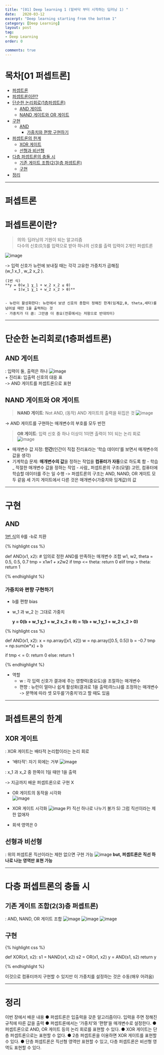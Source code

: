 ```yaml
---
title: "[01] Deep learning 1 (밑바닥 부터 시작하는 딥러닝 1) "
date:   2020-03-12
excerpt: "Deep learning starting from the bottom 1"
category: [Deep Learning]
layout: post
tag:
- Deep Learning
order: 0

comments: true
---
```


# 목차[01 퍼셉트론]

- [퍼셉트론](#퍼셉트론)
- [퍼셉트론이란?](#퍼셉트론이란?)
- [단순한 논리회로(1층퍼셉트론)](#단순한-논리회로(1층퍼셉트론))
  * [AND 게이트](#AND-게이트)
  * [NAND 게이트와 OR 게이트](#NAND-게이트와-OR-게이트)
- [구현](#구현)
  * [AND](#AND)
    + [가중치와 편향 구현하기](#가중치와-편향-구현하기)
- [퍼셉트론의 한계](#퍼셉트론의-한계)
  * [XOR 게이트](#XOR-게이트)
  * [선형과 비선형](#선형과-비선형)
- [다층 퍼셉트론의 충돌 시](#다층-퍼셉트론의-충돌-시)
  * [기존 게이트 조합(2(3)층 퍼셉트론)](#기존-게이트-조합(2(3)층-퍼셉트론))
  * [구현](#구현)
- [정리](#정리)









---

# 퍼셉트론

# 퍼셉트론이란?
> 의의: 딥러닝의 기원이 되는 알고리즘  
        다수의 신호(0,1)를 입력으로 받아 하나의 신호를 출력
> 입력이 2개인 퍼셉트론

  ![image](https://user-images.githubusercontent.com/76824611/111822317-fb21f000-8926-11eb-85c5-b232bfac983b.png)
  
   -> 입력 신호가 뉴런에 보내질 때는 각각 고유한 가중치가 곱해짐  
       (w_1 x_1 , w_2 x_2 ). 
   
    (1번 식)
    **y = 0(w_1 χ_1 + w_2 x_2 ≤ θ)
        = 1(w_1 χ_1 + w_2 x_2 > θ)**
    
 
    - 뉴런이 활성화한다: 뉴런에서 보낸 신호의 총합이 정해진 한계(임계값,θ, theta,세타)를 넘어설 때만 1을 출력하는 것
    - 가중치가 더 큼: 그만큼 더 중요(전류에서는 저항으로 반대의미)

---


# 단순한 논리회로(1층퍼셉트론)


## AND 게이트
: 입력이 둘, 출력은 하나
![image](https://user-images.githubusercontent.com/76824611/111823422-4be61880-8928-11eb-8061-37f4f55d9520.png)
<br>+ 진리표: 입출력 신호의 대응 표
<br>-> AND 게이트를 퍼셉트론으로 표현


## NAND 게이트와 OR 게이트
> **NAND 게이트**: Not AND, (동작) AND 게이트의 출력을 뒤집은 것
![image](https://user-images.githubusercontent.com/76824611/111823967-efcfc400-8928-11eb-9459-acbd51dcbf1a.png)

  -> AND 게이트를 구현하는 매개변수의 부호를 모두 반전


> **OR 게이트**: 입력 신호 중 하나 이상이 1이면 출력이 1이 되는 논리 회로
![image](https://user-images.githubusercontent.com/76824611/111824045-07a74800-8929-11eb-93c0-39749b8a8c75.png)


- 매개변수 값 지정: **인간**(인간이 직접 진리표라는 ‘학습 데이터’를 보면서 매개변수의 값을 생각)
- 기계학습 문제: **매개변수의 값**을 정하는 작업을 **컴퓨터가 자동**으로 하도록 함
               - 학습_ 적절한 매개변수 값을 정하는 작업
               - 사람_ 퍼셉트론의 구조(모델) 고민, 컴퓨터에 학습할 데이터를 주는 일 수행
                      -> 퍼셉트론의 구조는 AND, NAND, OR 게이트 모두 같음
                         세 가지 게이트에서 다른 것은 매개변수(가중치와 임계값)의 값


---

# 구현
## AND
[1번 식](#(1번-식))의 θ를 -b로 치환

{% highlight css %}

def AND(x1, x2):
    # 임의로 정한 AND를 만족하는 매개변수 조합
    w1, w2, theta = 0.5, 0.5, 0.7 
    tmp = x1*w1 + x2*w2 
    if tmp <= theta:
        return 0 
    elif tmp > theta:
        return 1
        
{% endhighlight %}

### 가중치와 편향 구현하기

- b를 편향 bias  
- w_1 과 w_2 는 그대로 가중치
 
     **y = 0(b + w_1 χ_1 + w_2 x_2 ≤ θ)**
       **= 1(b + w_1 χ_1 + w_2 x_2 > 0)**


{% highlight css %}

def AND(x1, x2):
  x = np.array([x1, x2]) 
  w = np.array([0.5, 0.5]) 
  b = -0.7 
  tmp = np.sum(w*x) + b 
  
  if tmp < = 0:
    return 0 
  else:
    return 1

{% endhighlight %}

- 역할
     - w 
       : 각 입력 신호가 결과에 주는 영향력(중요도)을 조절하는 매개변수
     - 편향
       : 뉴런이 얼마나 쉽게 활성화(결과로 1을 출력)하느냐를 조정하는 매개변수
        -> 문맥에 따라 셋 모두를‘가중치’라고 할 때도 있음

---


# 퍼셉트론의 한계

## XOR 게이트
 : XOR 게이트는 배타적 논리합이라는 논리 회로
 + ‘배타적’: 자기 외에는 거부
![image](https://user-images.githubusercontent.com/76824611/111826206-bea4c300-892b-11eb-909a-e25a2833b2a1.png)

 : x_1 과 x_2 중 한쪽이 1일 때만 1을 출력
 
 -> 지금까지 배운 퍼셉트론으로 구현 X



+ OR 게이트의 동작을 시각화  
 ![image](https://user-images.githubusercontent.com/76824611/111826468-0f1c2080-892c-11eb-9872-a2f5ac1529cf.png)

+ XOR 게이트 시각화
 ![image](https://user-images.githubusercontent.com/76824611/111826477-13e0d480-892c-11eb-9a8c-aea4aaa4e1b9.png)
 P) 직선 하나로 나누기 불가
 S) 그럼 직선이라는 제한 없애자
 + 회색 영역은 0


## 선형과 비선형
: 위의 퍼셉트론 직선이라는 제한 없으면 구현 가능
![image](https://user-images.githubusercontent.com/76824611/111826619-3ffc5580-892c-11eb-83f7-86124410bca2.png)
**but, 퍼셉트론은 직선 하나로 나눈 영역만 표현 가능**


---


# 다층 퍼셉트론의 충돌 시

## 기존 게이트 조합(2(3)층 퍼셉트론)
  : AND, NAND, OR 게이트 조합
![image](https://user-images.githubusercontent.com/76824611/111826869-8651b480-892c-11eb-9f96-f4736d95c116.png)
![image](https://user-images.githubusercontent.com/76824611/111826878-8a7dd200-892c-11eb-9287-ffbbb68fecf4.png)
![image](https://user-images.githubusercontent.com/76824611/111826909-95d0fd80-892c-11eb-89d2-474979a49189.png)



     
## 구현
{% highlight css %}

def XOR(x1, x2):
  s1 = NAND(x1, x2) 
  s2 = OR(x1, x2) 
  y = AND(s1, s2) 
  return y

{% endhighlight %}

이것으로 컴퓨터까지 구현할 수 있지만 이 가중치를 설정하는 것은 수동(매우 어려움)

---

# 정리
이번 장에서 배운 내용
● 퍼셉트론은 입출력을 갖춘 알고리즘이다. 입력을 주면 정해진 규칙에 따른 값을 출력
● 퍼셉트론에서는 ‘가중치’와 ‘편향’을 매개변수로 설정한다.
● 퍼셉트론으로 AND, OR 게이트 등의 논리 회로를 표현할 수 있다.
● XOR 게이트는 단층 퍼셉트론으로는 표현할 수 없다.
● 2층 퍼셉트론을 이용하면 XOR 게이트를 표현할 수 있다.
● 단층 퍼셉트론은 직선형 영역만 표현할 수 있고, 다층 퍼셉트론은 비선형 영역도 표현할 수 있다.


 










